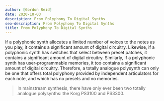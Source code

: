 ```yaml
---
author: [Gordon Reid]
date: 2020-10-03
description: From Polyphony To Digital Synths
seo-description: From Polyphony To Digital Synths
title: From Polyphony To Digital Synths
---
```


If a polyphonic synth allocates a limited number of voices to the notes as you play, it contains a significant amount of digital circuitry. Likewise, if a polyphonic synth has switches that select between preset patches, it contains a significant amount of digital circuitry. Similarly, if a polyphonic synth has user-programmable memories, it too contains a significant amount of digital circuitry. Therefore, a totally analogue polysynth can only be one that offers total polyphony provided by independent articulators for each note, and which has no presets and no memories.

> In mainstream synthesis, there have only ever been two totally analogue polysynths: the Korg PS3100 and PS3300.
